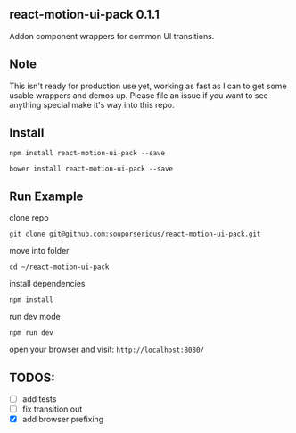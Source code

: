 ## react-motion-ui-pack 0.1.1

Addon component wrappers for common UI transitions.

## Note

This isn't ready for production use yet, working as fast as I can to get some usable wrappers and demos up. Please file an issue if you want to see anything special make it's way into this repo.

## Install

`npm install react-motion-ui-pack --save`

`bower install react-motion-ui-pack --save`

## Run Example

clone repo

`git clone git@github.com:souporserious/react-motion-ui-pack.git`

move into folder

`cd ~/react-motion-ui-pack`

install dependencies

`npm install`

run dev mode

`npm run dev`

open your browser and visit: `http://localhost:8080/`

## TODOS:

- [ ] add tests
- [ ] fix transition out
- [x] add browser prefixing